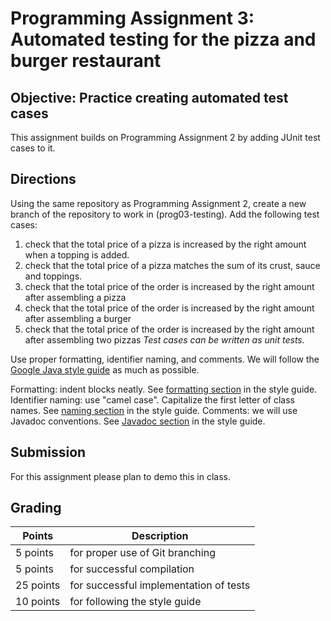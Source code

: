 # Programming Assignment 3: Automated testing for the pizza and burger restaurant

## **Objective**: Practice creating automated test cases
This assignment builds on Programming Assignment 2 by adding JUnit test cases to it.

## **Directions**
Using the same repository as Programming Assignment 2, create a new branch of the repository to work in (prog03-testing).
Add the following test cases:

1. check that the total price of a pizza is increased by the right amount when a topping is added.
2. check that the total price of a pizza matches the sum of its crust, sauce and toppings.
3. check that the total price of the order is increased by the right amount after assembling a pizza
4. check that the total price of the order is increased by the right amount after assembling a burger
5. check that the total price of the order is increased by the right amount after assembling two pizzas 
*Test cases can be written as unit tests.*

Use proper formatting, identifier naming, and comments. We will follow the [Google Java style guide](https://google.github.io/styleguide/javaguide.html) as much as possible.

Formatting: indent blocks neatly. See [formatting section](https://google.github.io/styleguide/javaguide.html#s4-formatting) in the style guide.
Identifier naming: use "camel case". Capitalize the first letter of class names. See [naming section](https://google.github.io/styleguide/javaguide.html#s5-naming) in the style guide.
Comments: we will use Javadoc conventions. See [Javadoc section](https://google.github.io/styleguide/javaguide.html#s7-javadoc) in the style guide.

## Submission
For this assignment please plan to demo this in class.

## Grading
| Points    | Description                            |
|-----------|----------------------------------------|
| 5 points  | for proper use of Git branching        |
| 5 points  | for successful compilation             |
| 25 points | for successful implementation of tests |
| 10 points | for following the style guide          |
 
